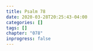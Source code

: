 ```yaml
---
title: Psalm 78
date: 2020-03-28T20:25:43-04:00
categories: []
tags: []
chapter: "078"
inprogress: false
---
```


